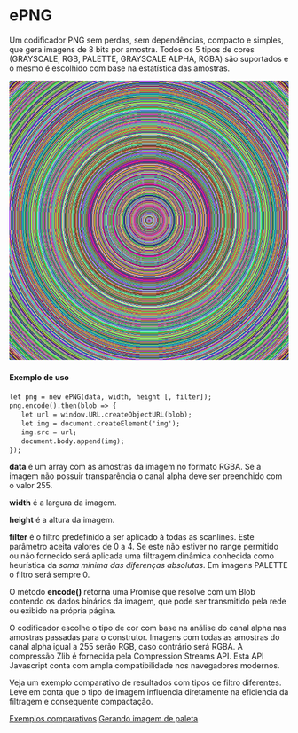 # ePNG
Um codificador PNG sem perdas, sem dependências, compacto e simples, que gera imagens de 8 bits por amostra. Todos os 5 tipos de cores (GRAYSCALE, RGB, PALETTE, GRAYSCALE ALPHA, RGBA) são suportados e o mesmo é escolhido com base na estatística das amostras.

![Imagem ilustrativa gerada com ePNG](img.png)

#### Exemplo de uso

    let png = new ePNG(data, width, height [, filter]);
    png.encode().then(blob => {
       let url = window.URL.createObjectURL(blob);
       let img = document.createElement('img');
       img.src = url;
       document.body.append(img);
    });


**data** é um array com as amostras da imagem no formato RGBA. Se a imagem não possuir transparência o canal alpha deve ser preenchido com o valor 255.

**width** é a largura da imagem.

**height** é a altura da imagem.

**filter** é o filtro predefinido a ser aplicado à todas as scanlines. Este parâmetro aceita valores de 0 a 4. Se este não estiver no range permitido ou não fornecido será aplicada uma filtragem dinâmica conhecida como heurística da *soma mínima das diferenças absolutas*. Em imagens PALETTE o filtro será sempre 0.

O método **encode()** retorna uma Promise que resolve com um Blob contendo os dados binários da imagem, que pode ser transmitido pela rede ou exibido na própria página.

O codificador escolhe o tipo de cor com base na análise do canal alpha nas amostras passadas para o construtor. Imagens com todas as amostras do canal alpha igual a 255 serão RGB, caso contrário será RGBA. A compressão Zlib é fornecida pela Compression Streams API. Esta API Javascript conta com ampla compatibilidade nos navegadores modernos.

Veja um exemplo comparativo de resultados com tipos de filtro diferentes. Leve em conta que o tipo de imagem influencia diretamente na eficiencia  da filtragem e consequente compactação.

[Exemplos comparativos](https://nildopontes.com.br/ePNG/examples1.html)
[Gerando imagem de paleta](https://nildopontes.com.br/ePNG/examples2.html)
